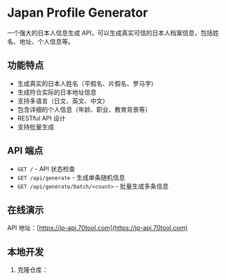 # Japan Profile Generator

一个强大的日本人信息生成 API，可以生成真实可信的日本人档案信息，包括姓名、地址、个人信息等。

## 功能特点

- 生成真实的日本人姓名（平假名、片假名、罗马字）
- 生成符合实际的日本地址信息
- 支持多语言（日文、英文、中文）
- 包含详细的个人信息（年龄、职业、教育背景等）
- RESTful API 设计
- 支持批量生成

## API 端点

- `GET /` - API 状态检查
- `GET /api/generate` - 生成单条随机信息
- `GET /api/generate/batch/<count>` - 批量生成多条信息

## 在线演示

API 地址：[https://jp-api.70tool.com](https://jp-api.70tool.com)

## 本地开发

1. 克隆仓库：